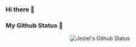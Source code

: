 ### Hi there 👋

### My Github Status  🚀

<p align="center">
  <img align="center" src="https://github-readme-stats.vercel.app/api?username=jezielm7&show_icons=true&theme=dracula" alt="Jeziel's Github Status" />
</p>
